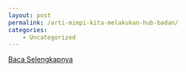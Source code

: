 ```yaml
---
layout: post
permalink: /arti-mimpi-kita-melakukan-hub-badan/
categories:
    - Uncategorized
---
```


[Baca Selengkapnya](/05)